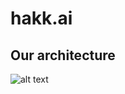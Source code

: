 # hakk.ai

## Our architecture
![alt text](https://github.com/Feliren88/hakk.ai/blob/master/picture/architecture.png)
